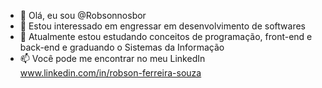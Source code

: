 - 👋 Olá, eu sou @Robsonnosbor
- 👀 Estou interessado em engressar em desenvolvimento de softwares 
- 🌱 Atualmente estou estudando conceitos de programação, front-end e back-end e graduando o Sistemas da Informação
- 📫 Você pode me encontrar no meu LinkedIn  www.linkedin.com/in/robson-ferreira-souza


